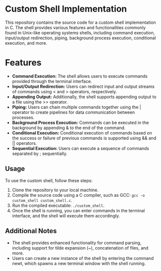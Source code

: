 # Custom Shell Implementation
This repository contains the source code for a custom shell implementation in C. The shell provides various features and functionalities commonly found in Unix-like operating systems shells, including command execution, input/output redirection, piping, background process execution, conditional execution, and more.

# Features
- **Command Execution:** The shell allows users to execute commands provided through the terminal interface.
- **Input/Output Redirection:** Users can redirect input and output streams of commands using < and > operators, respectively.
- **Appending Output:** Additionally, the shell supports appending output to a file using the >> operator.
- **Piping:** Users can chain multiple commands together using the | operator to create pipelines for data communication between processes.
- **Background Process Execution:** Commands can be executed in the background by appending & to the end of the command.
- **Conditional Execution:** Conditional execution of commands based on the success or failure of previous commands is supported using && and || operators.
- **Sequential Execution:** Users can execute a sequence of commands separated by ; sequentially.

## Usage
To use the custom shell, follow these steps:

1. Clone the repository to your local machine.
2. Compile the source code using a C compiler, such as GCC: ```gcc -o custom_shell custom_shell.c```.
3. Run the compiled executable: ```./custom_shell```.
4. Once the shell is running, you can enter commands in the terminal interface, and the shell will execute them accordingly.

## Additional Notes
- The shell provides enhanced functionality for command parsing, including support for tilde expansion (~), concatenation of files, and more.
- Users can create a new instance of the shell by entering the command newt, which spawns a new terminal window with the shell running.
